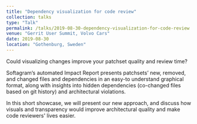 ```yaml
---
title: "Dependency visualization for code review"
collection: talks
type: "Talk"
permalink: /talks/2019-08-30-dependency-visualization-for-code-review
venue: "Gerrit User Summit, Volvo Cars"
date: 2019-08-30
location: "Gothenburg, Sweden"
---
```


Could visualizing changes improve your patchset quality and review time?

Softagram‘s automated Impact Report presents patchsets’ new, removed, and changed files and dependencies in an easy-to understand graphical format, along with insights into hidden dependencies (co-changed files based on git history) and architectural violations.

In this short showcase, we will present our new approach, and discuss how visuals and transparency would improve architectural quality and make code reviewers' lives easier.
